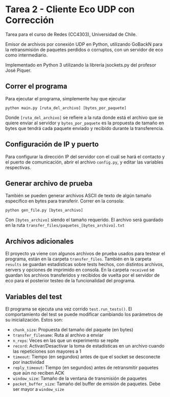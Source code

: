 # Tarea 2 - Cliente Eco UDP con Corrección

Tarea para el curso de Redes (CC4303), Universidad de Chile. 

Emisor de archivos por conexión UDP en Python, utilizando GoBackN 
para la retransmisión de paquetes perdidos o corruptos, con un servidor 
de eco como intermediario.

Implementado en Python 3 utilizando la librería jsockets.py del
profesor José Piquer.


## Correr el programa

Para ejecutar el programa, simplemente hay que ejecutar

```
python main.py [ruta_del_archivo] [bytes_por_paquete]
```

Donde `[ruta_del_archivo]` se refiere a la ruta donde está el archivo que se 
quiere enviar al servidor y `bytes_por_paquete` es la propuesta de tamaño en 
bytes que tendrá cada paquete enviado y recibido durante la transferencia.

## Configuración de IP y puerto

Para configurar la dirección IP del servidor con el cuál se hará el contacto 
y el puerto de comunicación, abrir el archivo `config.py`, y editar las 
variables respectivas.

## Generar archivo de prueba

También se pueden generar archivos ASCII de texto de algún tamaño específico 
en bytes para transferir. Correr en la consola:

```
python gen_file.py [bytes_archivo]
```

Con `[bytes_archivo]` siendo el tamaño requerido. El archivo será guardado en 
la ruta `transfer_files/paquetes_[bytes_archivo].txt`

## Archivos adicionales

El proyecto ya viene con algunos archivos de prueba usados para testear el programa, 
están en la carpeta `transfer_files`. También en la carpeta `results` se guardan 
estadísticas sobre tests hechos, con distintos archivos, servers y opciones de 
imprimido en consola. En la carpeta `received` se guardan los archivos transferidos y
recibidos de vuelta por el servidor de eco para el posterior testeo de la funcionalidad
del programa.

## Variables del test

El programa se ejecuta una vez corrido `test.run_tests()`. El comportamiento del test 
se puede modificar cambiando los parámetros de su inicialización. Estos son:

* `chunk_size`: Propuesta del tamaño del paquete (en bytes)
* `transfer_filename`: Ruta al archivo a enviar
* `n_reps`: Veces en las que un experimento se repite
* `record`: Activar/Desactivar la toma de estadísticas en un archivo cuando las repeticiones son mayores a 1
* `timeout`: Tiempo (en segundos) antes de que el socket se desconecte por inactividad
* `reply_timeout`: Tiempo (en segundos) antes de retransmitir paquetes que aún no reciben ACK
* `window_size`: Tamaño de la ventana de transmisión de paquetes
* `packet_buffer_size`: Tamaño del buffer de emisión de paquetes. Debe ser mayor a `window_size`
